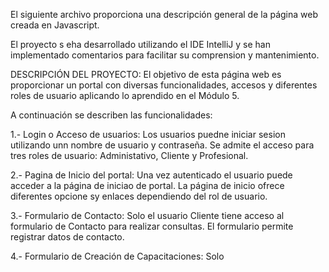 El siguiente archivo proporciona una descripción general de la página web creada en Javascript.

El proyecto s eha desarrollado utilizando el IDE IntelliJ y se han implementado 
comentarios para facilitar su comprension y mantenimiento.

DESCRIPCIÓN DEL PROYECTO:
El objetivo de esta página web es proporcionar un portal con diversas funcionalidades,
accesos y diferentes roles de usuario aplicando lo aprendido en el Módulo 5.

A continuación se describen las funcionalidades:

1.- Login o Acceso de usuarios: 
Los usuarios puedne iniciar sesion utilizando unn nombre de usuario y contraseña.
Se admite el acceso para tres roles de usuario: Administativo, Cliente y Profesional.

2.- Pagina de Inicio del portal:
Una vez autenticado el usuario puede acceder a la página de iniciao de portal.
La página de inicio ofrece diferentes opcione sy enlaces dependiendo del rol de usuario.

3.- Formulario de Contacto:
Solo el usuario Cliente tiene acceso al formulario de Contacto para realizar consultas.
El formulario permite registrar datos de contacto.

4.- Formulario de Creación de Capacitaciones:
Solo 